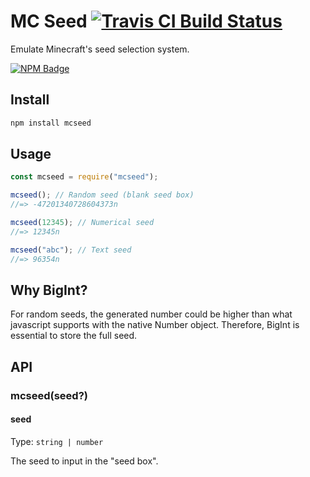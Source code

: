 # MC Seed [![Travis CI Build Status](https://img.shields.io/travis/com/Richienb/mcseed/master.svg?style=for-the-badge)](https://travis-ci.com/Richienb/mcseed)

Emulate Minecraft's seed selection system.

[![NPM Badge](https://nodei.co/npm/mcseed.png)](https://npmjs.com/package/mcseed)

## Install

```sh
npm install mcseed
```

## Usage

```js
const mcseed = require("mcseed");

mcseed(); // Random seed (blank seed box)
//=> -47201340728604373n

mcseed(12345); // Numerical seed
//=> 12345n

mcseed("abc"); // Text seed
//=> 96354n
```

## Why BigInt?

For random seeds, the generated number could be higher than what javascript supports with the native Number object. Therefore, BigInt is essential to store the full seed.

## API

### mcseed(seed?)

#### seed

Type: `string | number`

The seed to input in the "seed box".
